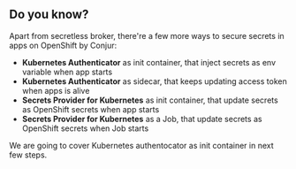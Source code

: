 
## Do you know?

Apart from secretless broker, there're a few more ways to secure secrets in apps on OpenShift by Conjur:

- **Kubernetes Authenticator** as init container, that inject secrets as env variable when app starts
- **Kubernetes Authenticator** as sidecar, that keeps updating access token when apps is alive
- **Secrets Provider for Kubernetes** as init container, that update secrets as OpenShift secrets when app starts
- **Secrets Provider for Kubernetes** as a Job, that update secrets as OpenShift secrets when Job starts

We are going to cover Kubernetes authentocator as init container in next few steps.